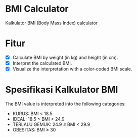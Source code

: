 # BMI Calculator

Kalkulator BMI (Body Mass Index) calculator 

# Fitur 

- [x] Calculate BMI by weight (in kg) and height (in cm).
- [x] Interpret the calculated BMI.
- [x] Visualize the interpretation with a color-coded BMI scale.

# Spesifikasi Kalkulator BMI 

The BMI value is interpreted into the following categories:

- KURUS: BMI < 18.5
- IDEAL: 18.5 ≤ BMI < 24.9
- TERLALU GEMUK: 24.9 ≤ BMI < 29.9
- OBESITAS: BMI ≥ 30